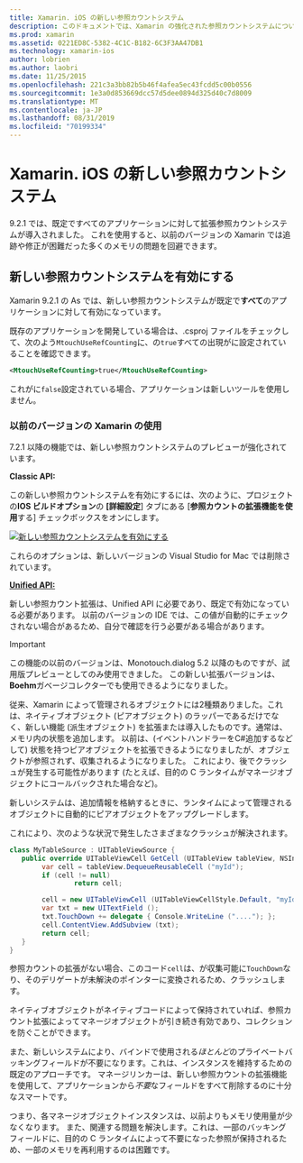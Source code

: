 ```yaml
---
title: Xamarin. iOS の新しい参照カウントシステム
description: このドキュメントでは、Xamarin の強化された参照カウントシステムについて説明します。既定では、すべての Xamarin iOS アプリケーションで有効になっています。
ms.prod: xamarin
ms.assetid: 0221ED8C-5382-4C1C-B182-6C3F3AA47DB1
ms.technology: xamarin-ios
author: lobrien
ms.author: laobri
ms.date: 11/25/2015
ms.openlocfilehash: 221c3a3bb82b5b46f4afea5ec43fcdd5c00b0556
ms.sourcegitcommit: 1e3a0d853669dcc57d5dee0894d325d40c7d8009
ms.translationtype: MT
ms.contentlocale: ja-JP
ms.lasthandoff: 08/31/2019
ms.locfileid: "70199334"
---
```

# <a name="new-reference-counting-system-in-xamarinios"></a>Xamarin. iOS の新しい参照カウントシステム

9\.2.1 では、既定ですべてのアプリケーションに対して拡張参照カウントシステムが導入されました。 これを使用すると、以前のバージョンの Xamarin では追跡や修正が困難だった多くのメモリの問題を回避できます。

## <a name="enabling-the-new-reference-counting-system"></a>新しい参照カウントシステムを有効にする

Xamarin 9.2.1 の As では、新しい参照カウントシステムが既定で**すべて**のアプリケーションに対して有効になっています。

既存のアプリケーションを開発している場合は、.csproj ファイルをチェックして、次のよう`MtouchUseRefCounting`に、の`true`すべての出現がに設定されていることを確認できます。

```xml
<MtouchUseRefCounting>true</MtouchUseRefCounting>
```

これがに`false`設定されている場合、アプリケーションは新しいツールを使用しません。

### <a name="using-older-versions-of-xamarin"></a>以前のバージョンの Xamarin の使用

7\.2.1 以降の機能では、新しい参照カウントシステムのプレビューが強化されています。

**Classic API:**

この新しい参照カウントシステムを有効にするには、次のように、プロジェクトの**IOS ビルドオプション**の **[詳細設定**] タブにある [**参照カウントの拡張機能を使用**する] チェックボックスをオンにします。 

[![](newrefcount-images/image1.png "新しい参照カウントシステムを有効にする")](newrefcount-images/image1.png#lightbox)

これらのオプションは、新しいバージョンの Visual Studio for Mac では削除されています。

 **[Unified API:](~/cross-platform/macios/unified/index.md)**

 新しい参照カウント拡張は、Unified API に必要であり、既定で有効になっている必要があります。 以前のバージョンの IDE では、この値が自動的にチェックされない場合があるため、自分で確認を行う必要がある場合があります。


> [!IMPORTANT]
> この機能の以前のバージョンは、Monotouch.dialog 5.2 以降のものですが、試用版プレビューとしてのみ使用できました。 この新しい拡張バージョンは、 **Boehm**ガベージコレクターでも使用できるようになりました。


従来、Xamarin によって管理されるオブジェクトには2種類ありました。これは、ネイティブオブジェクト (ピアオブジェクト) のラッパーであるだけでなく、新しい機能 (派生オブジェクト) を拡張または導入したものです。通常は、メモリ内の状態を追加します。 以前は、(イベントハンドラーをC#追加するなどして) 状態を持つピアオブジェクトを拡張できるようになりましたが、オブジェクトが参照されず、収集されるようになりました。 これにより、後でクラッシュが発生する可能性があります (たとえば、目的の C ランタイムがマネージオブジェクトにコールバックされた場合など)。

新しいシステムは、追加情報を格納するときに、ランタイムによって管理されるオブジェクトに自動的にピアオブジェクトをアップグレードします。

これにより、次のような状況で発生したさまざまなクラッシュが解決されます。

```csharp
class MyTableSource : UITableViewSource {
   public override UITableViewCell GetCell (UITableView tableView, NSIndexPath indexPath) {
        var cell = tableView.DequeueReusableCell ("myId");
        if (cell != null)
                return cell;

        cell = new UITableViewCell (UITableViewCellStyle.Default, "myId");
        var txt = new UITextField ();
        txt.TouchDown += delegate { Console.WriteLine ("...."); };
        cell.ContentView.AddSubview (txt);
        return cell;
   }
}
```

参照カウントの拡張がない場合、このコード`cell`は、が収集可能に`TouchDown`なり、そのデリゲートが未解決のポインターに変換されるため、クラッシュします。

ネイティブオブジェクトがネイティブコードによって保持されていれば、参照カウント拡張によってマネージオブジェクトが引き続き有効であり、コレクションを防ぐことができます。

また、新しいシステムにより、バインドで使用される*ほとんど*のプライベートバッキングフィールドが不要になります。これは、インスタンスを維持するための既定のアプローチです。 マネージリンカーは、新しい参照カウントの拡張機能を使用して、アプリケーションから*不要*なフィールドをすべて削除するのに十分なスマートです。

つまり、各マネージオブジェクトインスタンスは、以前よりもメモリ使用量が少なくなります。 また、関連する問題を解決します。これは、一部のバッキングフィールドに、目的の C ランタイムによって不要になった参照が保持されるため、一部のメモリを再利用するのは困難です。
